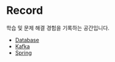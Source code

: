 # Record

학습 및 문제 해결 경험을 기록하는 공간입니다.

- [Database](Database.md)
- [Kafka](Kafka.md)
- [Spring](Spring.md)
